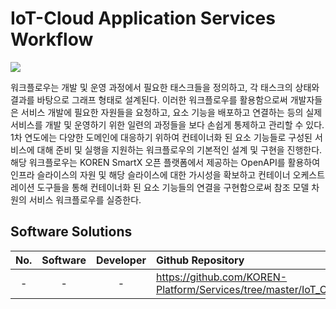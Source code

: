 IoT-Cloud Application Services Workflow
=======================================
![](https://github.com/KOREN-Platform/Services/blob/master/Images/3-2.png)

워크플로우는 개발 및 운영 과정에서 필요한 태스크들을 정의하고, 각 태스크의 상태와 결과를 바탕으로 그래프 형태로 설계된다. 이러한 워크플로우를 활용함으로써 개발자들은 서비스 개발에 필요한 자원들을 요청하고, 요소 기능을 배포하고 연결하는 등의 실제 서비스를 개발 및 운영하기 위한 일련의 과정들을 보다 손쉽게 통제하고 관리할 수 있다. 1차 연도에는 다양한 도메인에 대응하기 위하여 컨테이너화 된 요소 기능들로 구성된 서비스에 대해 준비 및 실행을 지원하는 워크플로우의 기본적인 설계 및 구현을 진행한다. 해당 워크플로우는 KOREN SmartX 오픈 플랫폼에서 제공하는 OpenAPI를 활용하여 인프라 슬라이스의 자원 및 해당 슬라이스에 대한 가시성을 확보하고 컨테이너 오케스트레이션 도구들을 통해 컨테이너화 된 요소 기능들의 연결을 구현함으로써 참조 모델 차원의 서비스 워크플로우를 실증한다.

Software Solutions
----------------------------
| No. | Software | Developer | Github Repository |
|:---:|:---:|:---:|:-----------|
| -   | - | - | https://github.com/KOREN-Platform/Services/tree/master/IoT_Cloud_Service_Workflow|
